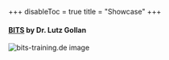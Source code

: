+++
disableToc = true
title = "Showcase"
+++

#### [BITS](https://bits-training.de/) by Dr. Lutz Gollan
![bits-training.de image](/images/showcase/bits-training.jpg?width=50pc)